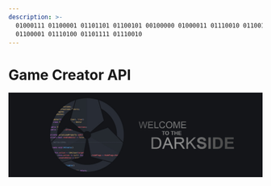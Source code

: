 ```yaml
---
description: >-
  01000111 01100001 01101101 01100101 00100000 01000011 01110010 01100101
  01100001 01110100 01101111 01110010
---
```


# Game Creator API

![](../.gitbook/assets/darkside-header.jpg)

